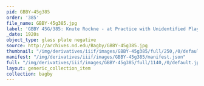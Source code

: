 ```yaml
---
pid: GBBY-45g385
order: '385'
file_name: GBBY-45g385.jpg
label: 'GBBY 45G/385: Knute Rockne - at Practice with Unidentified Players - c1920s'
_date: 1920s
object_type: glass plate negative
source: http://archives.nd.edu/Bagby/GBBY-45g385.jpg
thumbnail: "/img/derivatives/iiif/images/GBBY-45g385/full/250,/0/default.jpg"
manifest: "/img/derivatives/iiif/images/GBBY-45g385/manifest.json"
full: "/img/derivatives/iiif/images/GBBY-45g385/full/1140,/0/default.jpg"
layout: generic_collection_item
collection: bagby
---
```

